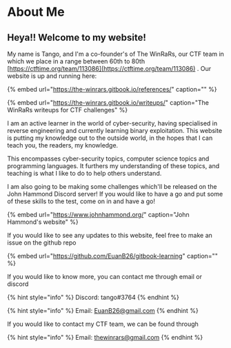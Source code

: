 # About Me

## Heya!! Welcome to my website!

My name is Tango, and I'm a co-founder's of The WinRaRs, our CTF team in which we place in a range between 60th to 80th [https://ctftime.org/team/113086](https://ctftime.org/team/113086) . Our website is up and running here:

{% embed url="https://the-winrars.gitbook.io/references/" caption="" %}

{% embed url="https://the-winrars.gitbook.io/writeups/" caption="The WinRaRs writeups for CTF challenges" %}

I am an active learner in the world of cyber-security, having specialised in reverse engineering and currently learning binary exploitation. This website is putting my knowledge out to the outside world, in the hopes that I can teach you, the readers, my knowledge.

This encompasses cyber-security topics, computer science topics and programming languages. It furthers my understanding of these topics, and teaching is what I like to do to help others understand.

I am also going to be making some challenges which'll be released on the John Hammond Discord server! If you would like to have a go and put some of these skills to the test, come on in and have a go!

{% embed url="https://www.johnhammond.org/" caption="John Hammond\'s website" %}

If you would like to see any updates to this website, feel free to make an issue on the github repo

{% embed url="https://github.com/EuanB26/gitbook-learning" caption="" %}

If you would like to know more, you can contact me through email or discord

{% hint style="info" %}
Discord: tango\#3764
{% endhint %}

{% hint style="info" %}
Email: EuanB26@gmail.com
{% endhint %}

If you would like to contact my CTF team, we can be found through

{% hint style="info" %}
Email: thewinrars@gmail.com
{% endhint %}

